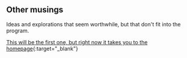 ## Other musings

Ideas and explorations that seem worthwhile, but that don't fit into the program.

[This will be the first one, but right now it takes you to the homepage](https://skillofliving.com){:target="_blank"}

